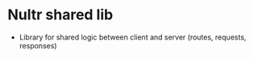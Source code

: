 # Nultr shared lib

- Library for shared logic between client and server (routes, requests, responses)

